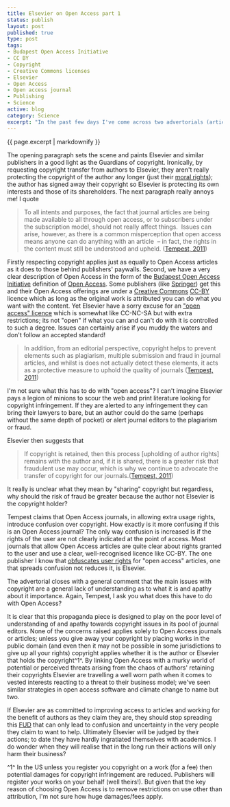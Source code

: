 ```yaml
--- 
title: Elsevier on Open Access part 1
status: publish
layout: post
published: true
type: post
tags: 
- Budapest Open Access Initiative
- CC BY
- Copyright
- Creative Commons licenses
- Elsevier
- Open Access
- Open access journal
- Publishing
- Science
active: blog
category: Science
excerpt: "In the past few days I've come across two advertorials (articles or editorials if I'm being generous) from Elsevier in the context of newsletters sent to editors and authors. Here I consider the [one sent to editors](http://editorsupdate.elsevier.com/2012/03/copyright-in-an-open-access-world/) that Ross Mounce ([@rossmounce](https://twitter.com/#!/rmounce)) tweeted about earlier today."
---
```


{{ page.excerpt | markdownify  }}

The opening paragraph sets the scene and paints Elsevier and similar publishers in a good light as the Guardians of copyright. Ironically, by requesting copyright transfer from authors to Elsevier, they aren't really protecting the copyright of the author any longer (just their [moral rights](http://en.wikipedia.org/wiki/Moral_rights_%28copyright_law%29 "Moral rights (copyright law)")); the author has signed away their copyright so Elsevier is protecting its own interests and those of its shareholders. The next paragraph really annoys me! I quote

> To all intents and purposes, the fact that journal articles are being
> made available to all through open access, or to subscribers under the
> subscription model, should not really affect things.  Issues can
> arise, however, as there is a common misperception that open access
> means anyone can do anything with an article  – in fact, the rights in
> the content must still be understood and upheld. ([Tempest,
> 2011](http://editorsupdate.elsevier.com/2012/03/copyright-in-an-open-access-world/))

Firstly respecting copyright applies just as equally to Open Access articles as it does to those behind publishers' paywalls. Second, we have a very clear description of Open Access in the form of the [Budapest Open Access Initiative](http://www.soros.org/openaccess) definition of [Open Access](http://www.earlham.edu/~peters/fos/boaifaq.htm#openaccess). Some publishers (like [Springer](http://www.springer.com/open+access/open+choice?SGWID=0-40359-0-0-0)) get this and their Open Access offerings are under a [Creative Commons](http://creativecommons.org/) [CC-BY](http://creativecommons.org/licenses/by/3.0/) licence which as long as the original work is attributed you can do what you want with the content. Yet Elsevier have a sorry excuse for an ["open access" licence](http://www.elsevier.com/wps/find/authors.authors/sponsoredarticles_user) which is somewhat like CC-NC-SA but with extra restrictions; its not "open" if what you can and can't do with it is controlled to such a degree. Issues can certainly arise if you muddy the waters and don't follow an accepted standard!

> In addition, from an editorial perspective, copyright helps to prevent
> elements such as plagiarism, multiple submission and fraud in journal
> articles, and whilst is does not actually detect these elements, it
> acts as a protective measure to uphold the quality of
> journals ([Tempest,
> 2011](http://editorsupdate.elsevier.com/2012/03/copyright-in-an-open-access-world/))

I'm not sure what this has to do with "open access"? I can't imagine Elsevier pays a legion of minions to scour the web and print literature looking for copyright infringement. If they are alerted to any infringement they can bring their lawyers to bare, but an author could do the same (perhaps without the same depth of pocket) or alert journal editors to the plagiarism or fraud.

Elsevier then suggests that

> If copyright is retained, then this process [upholding of author
> rights] remains with the author and, if it is shared, there is a
> greater risk that fraudulent use may occur, which is why we continue
> to advocate the transfer of copyright for our journals.([Tempest,
> 2011](http://editorsupdate.elsevier.com/2012/03/copyright-in-an-open-access-world/))

It really is unclear what they mean by "sharing" copyright but regardless, why should the risk of fraud be greater because the author not Elsevier is the copyright holder?

Tempest claims that Open Access journals, in allowing extra usage rights, introduce confusion over copyright. How exactly is it more confusing if this is an Open Access journal? The only way confusion is increased is if the rights of the user are not clearly indicated at the point of access. Most journals that allow Open Access articles are quite clear about rights granted to the user and use a clear, well-recognised licence like CC-BY. The one publisher I know that [obfuscates user rights](http://svpow.com/2012/03/19/understand-elseviers-open-access-licence-part-4-who-owns-copyright/) for "open access" articles, one that spreads confusion not reduces it, is Elsevier.

The advertorial closes with a general comment that the main issues with copyright are a general lack of understanding as to what it is and apathy about it importance. Again, Tempest, I ask you what does this have to do with Open Access? 

It is clear that this propaganda piece is designed to play on the poor level of understanding of and apathy towards copyright issues in its pool of journal editors. None of the concerns raised applies solely to Open Access journals or articles; unless you give away your copyright by placing works in the public domain (and even then it may not be possible in some jurisdictions to give up all your rights) copyright applies whether it is the author or Elsevier that holds the copyright^1^. By linking Open Access with a murky world of potential or perceived threats arising from the chaos of authors' retaining their copyrights Elsevier are travelling a well worn path when it comes to vested interests reacting to a threat to their business model; we've seen similar strategies in open access software
and climate change to name but two.

If Elsevier are as committed to improving access to articles and working for the benefit of authors as they claim they are, they should stop spreading this [FUD](http://en.wikipedia.org/wiki/Fear,_uncertainty_and_doubt) that can only lead to confusion and uncertainty in the very people they claim to want to help. Ultimately Elsevier will be judged by their actions; to date they have hardly ingratiated themselves with academics. I do wonder when they will realise that in the long run their actions will only harm their business?

^1^ In the US unless you register you copyright on a work (for a fee) then potential damages for copyright infringement are reduced. Publishers will register your works on your behalf (well theirs!). But given that the key reason of choosing Open Access is to remove restrictions on use other than attribution, I'm not sure how huge damages/fees apply.
